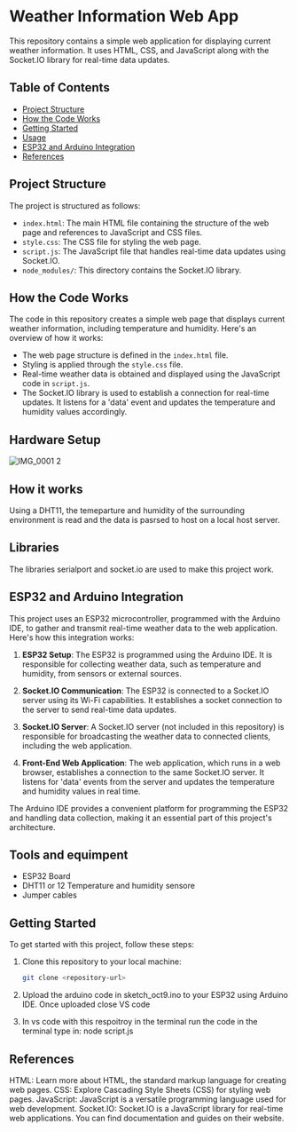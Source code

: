# Weather Information Web App

This repository contains a simple web application for displaying current weather information. It uses HTML, CSS, and JavaScript along with the Socket.IO library for real-time data updates.

## Table of Contents

- [Project Structure](#project-structure)
- [How the Code Works](#how-the-code-works)
- [Getting Started](#getting-started)
- [Usage](#usage)
- [ESP32 and Arduino Integration](#esp32-and-arduino-integration)
- [References](#references)
  
## Project Structure

The project is structured as follows:

- `index.html`: The main HTML file containing the structure of the web page and references to JavaScript and CSS files.
- `style.css`: The CSS file for styling the web page.
- `script.js`: The JavaScript file that handles real-time data updates using Socket.IO.
- `node_modules/`: This directory contains the Socket.IO library.

## How the Code Works

The code in this repository creates a simple web page that displays current weather information, including temperature and humidity. Here's an overview of how it works:

- The web page structure is defined in the `index.html` file.
- Styling is applied through the `style.css` file.
- Real-time weather data is obtained and displayed using the JavaScript code in `script.js`.
- The Socket.IO library is used to establish a connection for real-time updates. It listens for a 'data' event and updates the temperature and humidity values accordingly.

## Hardware Setup
![IMG_0001 2](https://github.com/teni280/weather_station/assets/148019777/beb18fe6-ddff-4365-a259-71134f7d6b72)


## How it works

Using a DHT11, the temeparture and humidity of the surrounding environment is read and the data is pasrsed to host on a local host server.

## Libraries

The libraries serialport and socket.io are used to make this project work.

## ESP32 and Arduino Integration

This project uses an ESP32 microcontroller, programmed with the Arduino IDE, to gather and transmit real-time weather data to the web application. Here's how this integration works:

1. **ESP32 Setup**: The ESP32 is programmed using the Arduino IDE. It is responsible for collecting weather data, such as temperature and humidity, from sensors or external sources.

2. **Socket.IO Communication**: The ESP32 is connected to a Socket.IO server using its Wi-Fi capabilities. It establishes a socket connection to the server to send real-time data updates.

3. **Socket.IO Server**: A Socket.IO server (not included in this repository) is responsible for broadcasting the weather data to connected clients, including the web application.

4. **Front-End Web Application**: The web application, which runs in a web browser, establishes a connection to the same Socket.IO server. It listens for 'data' events from the server and updates the temperature and humidity values in real time.

The Arduino IDE provides a convenient platform for programming the ESP32 and handling data collection, making it an essential part of this project's architecture.


## Tools and equimpent

- ESP32 Board
- DHT11 or 12 Temperature and humidity sensore
- Jumper cables

## Getting Started

To get started with this project, follow these steps:

1. Clone this repository to your local machine:

   ```bash
   git clone <repository-url>

2. Upload the arduino code in sketch_oct9.ino to your ESP32 using Arduino IDE. Once uploaded close VS code

3. In vs code with this respoitroy in the terminal run the code in the terminal type in: node script.js

## References

HTML: Learn more about HTML, the standard markup language for creating web pages.
CSS: Explore Cascading Style Sheets (CSS) for styling web pages.
JavaScript: JavaScript is a versatile programming language used for web development.
Socket.IO: Socket.IO is a JavaScript library for real-time web applications. You can find documentation and guides on their website.
